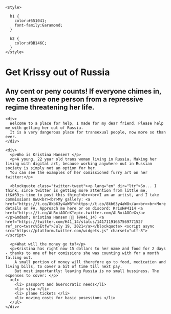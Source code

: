 <!DOCTYPE html>
<html>
  
  <head>
    
  <!--
   Paleta stránky: 
  <color name="Magenta Dye" hex="BB146C" r="187" g="20" b="108" />
  <color name="Tyrian Purple" hex="551041" r="85" g="16" b="65" />
  <color name="Tuscany" hex="C89EA1" r="200" g="158" b="161" />
  <color name="Blast Off Bronze" hex="B77460" r="183" g="116" b="96" />
  <color name="Redwood" hex="A34F46" r="163" g="79" b="70" />
  -->
    <style>
      
      h1 {
        color:#551041; 
        font-family:Garamond;
      }
      
      h2 {
        color:#BB146C;
      }
    </style>
    
    

  </head>
  
  
  <body>
    <div>
      <h1> Get Krissy out of Russia</h1>
      <h2> Any cent or peny counts! If everyone chimes in, we can save one person from a repressive regime threatening her life.</h2>
    </div>
  
    <div>
      Welcome to a place for help, I made for my dear friend. Please help me with getting her out of Russia.
      It is a very dangerous place for transexual people, now more so than ever. 
    </div>
    
    <div>
      <p>Who is Kristina Hansen? </p>
      <p>A young, 22 year old trans woman living in Russia. Making her living with digital art, because working anywhere out in Russian society is simply not an option for her.
      You can see the examples of her comissioned furry art on her twitter:</p> 
      
      <blockquote class="twitter-tweet"><p lang="en" dir="ltr">So... I think, since twitter is getting more attention from little me, it&#39;s time to post this thing!<br><br>I am an artist, and I take commissions UwU<br><br>My gallery: <a href="https://t.co/8kb63y4aW8">https://t.co/8kb63y4aW8</a><br><br>More details on FA. Approach me here or on discord: KrisH#4114 <a href="https://t.co/ALRxiAOCeX">pic.twitter.com/ALRxiAOCeX</a></p>&mdash; Kristina Hansen 🏳️‍⚧️ (@H41_14) <a href="https://twitter.com/H41_14/status/1417119165756977152?ref_src=twsrc%5Etfw">July 19, 2021</a></blockquote> <script async src="https://platform.twitter.com/widgets.js" charset="utf-8"></script>
      
      <p>What will the money go to?</p>
      <p>Kristina has right now 15 dollars to her name and food for 2 days - thanks to one of her comissions she was counting with for a month falling out. 
        A small portion of money will therefore go to food, medication and living bills, to cover a bit of time till next pay. 
        But most importantly: leaving Russia is no small bussiness. The expenses to cover: </p>
      <ul>
        <li> passport and buerocratic needs</li>
        <li> visa </li>
        <li> plane tickets </li>
        <li> moving costs for basic posessions </li>
      </ul>
    </div>

  </body>
  
  
  
</html>
